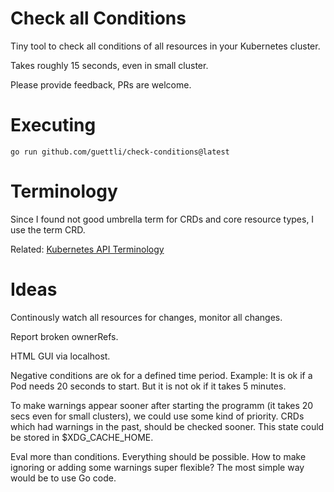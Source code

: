 # Check all Conditions

Tiny tool to check all conditions of all resources in your Kubernetes cluster.

Takes roughly 15 seconds, even in small cluster.

Please provide feedback, PRs are welcome.

# Executing

```
go run github.com/guettli/check-conditions@latest
```

# Terminology

Since I found not good umbrella term for CRDs and core resource types, I use the term CRD.

Related: [Kubernetes API Terminology](https://kubernetes.io/docs/reference/using-api/api-concepts/#standard-api-terminology)

# Ideas

Continously watch all resources for changes, monitor all changes.

Report broken ownerRefs.

HTML GUI via localhost.

Negative conditions are ok for a defined time period. 
Example: It is ok if a Pod needs 20 seconds to start.
But it is not ok if it takes 5 minutes.

To make warnings appear sooner after starting the programm 
(it takes 20 secs even for small clusters), we could
use some kind of priority. CRDs which had warnings in the past, should
be checked sooner. This state could be stored in $XDG_CACHE_HOME.

Eval more than conditions. Everything should be possible.
How to make ignoring or adding some warnings super flexible?
The most simple way would be to use Go code.



